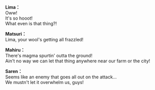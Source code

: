 # 

  
**Lima：**  
Oww!  
It's so hooot!  
What even is that thing?!  
  
**Matsuri：**  
Lima, your wool's getting all frazzled!  
  
**Mahiru：**  
There's magma spurtin' outta the ground!  
Ain't no way we can let that thing anywhere near our farm or the city!  
  
**Saren：**  
Seems like an enemy that goes all out on the attack...  
We mustn't let it overwhelm us, guys!  
